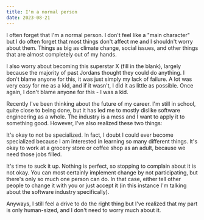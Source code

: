 ```yaml
---
title: I'm a normal person
date: 2023-08-21
---
```


I often forget that I'm a normal person. I don't feel like a "main character" but I do often forget that most things don't affect me and I shouldn't worry about them. Things as big as climate change, social issues, and other things that are almost completely out of my hands.

I also worry about becoming this superstar X (fill in the blank), largely because the majority of past Jordans thought they could do anything. I don't blame anyone for this, it was just simply my lack of failure. A lot was very easy for me as a kid, and if it wasn't, I did it as little as possible. Once again, I don't blame anyone for this - I was a kid.

Recently I've been thinking about the future of my career. I'm still in school, quite close to being done, but it has led me to mostly dislike software engineering as a whole. The industry is a mess and I want to apply it to something good. However, I've also realized these two things:

It's okay to not be specialized. In fact, I doubt I could ever become specialized because I am interested in learning so many different things. It's okay to work at a grocery store or coffee shop as an adult, because we need those jobs filled.

It's time to suck it up. Nothing is perfect, so stopping to complain about it is not okay. You can most certainly implement change by not participating, but there's only so much one person can do. In that case, either tell other people to change it with you or just accept it (in this instance I'm talking about the software industry specifically).

Anyways, I still feel a drive to do the right thing but I've realized that my part is only human-sized, and I don't need to worry much about it.
